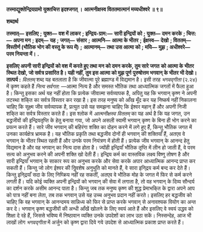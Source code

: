 **तस्माद्युक्तेन्द्रियग्रामो युक्तचित्त इदश्जगत् ।** **आत्मनीक्षस्व विततमात्मानं मय्यधीश्वरे ॥ ९॥** 

**शब्दार्थ** 

**तस्मात्—** **इसलिए** **; युक्त—** **वश में लाकर** **; इन्द्रिय-ग्राम:—** **सारी इन्द्रियों को** **; युक्त—** **दमन करके** **; चित्त:—** **अपना मन** **; इदम्—** **यह** **; जगत्—** **संसार** **; आत्मनि—** **आत्मा के भीतर** **; ईक्षस्व—** **देखो** **; विततम्—** **विस्तीर्ण (भौतिक भोग की वस्तु के रूप में)** **;** **आत्मानम्—** **तथा उस आत्मा को** **; मयि—** **मुझ** **; अधीश्वरे—** **परम नियन्ता में।** **.** 

**इसलिए अपनी सारी इन्द्रियों को वश में करते हुए तथा मन को दमन करके, तुम सारे जगत** **को आत्मा के भीतर स्थित देखो, जो सर्वत्र प्रसारित है। यही नहीं, तुम इस आत्मा को मुझ पूर्ण** **पुरुषोत्तम भगवान् के भीतर भी देखो।** **तात्पर्य :** *विततम्* शब्द यह बतलाता है कि जीवात्मा पूरे ब्रह्माण्ड में विद्यमान है। इसी तरह *भगवद्गीता* (२.२४) में कृष्ण कहते हैं *नित्य सर्वगत:* —आत्मा नित्य है और समस्त भौतिक तथा आध्यात्मिक जगतों में फैला हुआ है। किन्तु इसका अर्थ यह नहीं होता कि प्रत्येक जीवात्मा सर्वव्यापक है, अपितु यह कि भगवान् कृष्ण ने अपनी तटस्था शकि्त का सर्वत्र विस्तार कर रखा है। इस तरह मनुष्य को आँख मूँद कर यह निष्कर्ष नहीं निकालना चाहिए कि सूक्ष्म जीव सर्वव्यापक है, प्रत्युत उसे यह समझना चाहिए कि ईश्वर महान् हैं और अपनी निजी शकि्त का सर्वत्र विस्तार करते हैं। इस श्लोक में *आत्मनीक्षस्व विततम्* का यह अर्थ है कि यह जगत, उन बद्धजीवों की इन्द्रियतृप्ति के हेतु बनाया गया, जो अपने असली स्वामी भगवान् कृष्ण के बिना ही भोग करने का प्रयत्न करते हैं। सारे जीव भगवान् की बहिरंगा शक्ति का दोहन करने में लगे हुए हैं, किन्तु भौतिक जगत में उनका कार्यक्षेत्र भ्रामक है। यह भौतिक प्रकृति तथा बद्धजीव दोनों ही भगवान् की शक्तियाँ हैं, अतएव वे भगवान् के भीतर स्थित रहती हैं और उनके परम नियंत्रण में होती हैं। प्रत्येक जीव भगवान् के आनन्द हेतु विद्यमान है और वह भगवान् का नित्य दास होता है। ज्योंही इन्द्रियाँ भौतिक तृप्ति में लीन हो जाती हैं, वे परम सत्य को अनुभव करने की अपनी शक्ति खो देती हैं। इन्द्रिय कर्म का वास्तविक लक्ष्य विष्णु तोषण है और सारी इन्द्रियाँ भगवान् के साकार रूप का अनुभव करके और सेवा करके अपार आध्यात्मिक आनन्द प्राप्त कर सकती हैं। किन्तु जो लोग ईश्वर की निॢवशेष अनुभूति को मानते हैं, वे सारा इनि्द्रय कर्म बन्द कर देते हैं। किन्तु इनि्द्रयाँ सदा के लिए निष्क्रिय नहीं रह सकतीं, अतएव वे भौतिक मोह के जगत में फिर से कर्म करने लगती हैं। यदि कोई व्यक्ति अपनी इन्द्रियों को भगवान् की सेवा में लगाता है, तो वह भगवान् के दिव्य सौन्दर्य का दर्शन करके असीम आनन्द पाता है। किन्तु जब तक मनुष्य कृष्ण की शुद्ध प्रेमाभकि्त के द्वारा अपने आप को पात्र नहीं बना लेता, तब तक भगवान् उसे यह उच्च अनुभव प्रदान नहीं करते। इसलिए हर बद्धजीव को चाहिए कि वह भगवान् के आनन्दमय सान्निध्य को फिर से प्राप्त करके भगवान् से अनावश्यक वियोग का अन्त कर दे। भगवान् कृष्ण बद्धजीवों की अन्धी आँखें खोलने के लिए स्वयं आते हैं और इसलिए वे स्वयं उद्धव को शिक्षा दे रहे हैं, जिससे भविष्य में निष्ठावान व्यक्ति उनके उपदेशों का लाभ उठा सकें। निस्सन्देह, आज भी लाखों लोग *भगवद्गीता* में अर्जुन को कृष्ण द्वारा दिये गये उपदेश से आध्यात्मिक प्रकाश प्राप्त करते हैं।  